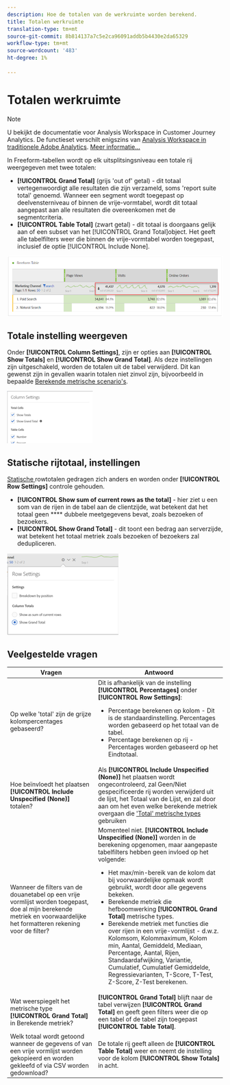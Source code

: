 ```yaml
---
description: Hoe de totalen van de werkruimte worden berekend.
title: Totalen werkruimte
translation-type: tm+mt
source-git-commit: 8b814137a7c5e2ca96091addb5b4430e2da65329
workflow-type: tm+mt
source-wordcount: '483'
ht-degree: 1%

---
```



# Totalen werkruimte

>[!NOTE]
>
>U bekijkt de documentatie voor Analysis Workspace in Customer Journey Analytics. De functieset verschilt enigszins van [Analysis Workspace in traditionele Adobe Analytics](https://docs.adobe.com/content/help/en/analytics/analyze/analysis-workspace/home.html). [Meer informatie...](/help/getting-started/cja-aa.md)

In Freeform-tabellen wordt op elk uitsplitsingsniveau een totale rij weergegeven met twee totalen:

* **[!UICONTROL Grand Total]** (grijs &#39;out of&#39; getal) - dit totaal vertegenwoordigt alle resultaten die zijn verzameld, soms &#39;report suite total&#39; genoemd. Wanneer een segment wordt toegepast op deelvensterniveau of binnen de vrije-vormtabel, wordt dit totaal aangepast aan alle resultaten die overeenkomen met de segmentcriteria.
* **[!UICONTROL Table Total]** (zwart getal) - dit totaal is doorgaans gelijk aan of een subset van het  [!UICONTROL Grand Total]object. Het geeft alle tabelfilters weer die binnen de vrije-vormtabel worden toegepast, inclusief de optie [!UICONTROL Include None].

![](assets/total-row.png)

## Totale instelling weergeven

Onder **[!UICONTROL Column Settings]**, zijn er opties aan **[!UICONTROL Show Totals]** en **[!UICONTROL Show Grand Total]**. Als deze instellingen zijn uitgeschakeld, worden de totalen uit de tabel verwijderd. Dit kan gewenst zijn in gevallen waarin totalen niet zinvol zijn, bijvoorbeeld in bepaalde [Berekende metrische scenario&#39;s](https://docs.adobe.com/content/help/en/analytics/components/calculated-metrics/calcmetrics-reference/cm-totals.html).

![](assets/column-settings-total.png)

## Statische rijtotaal, instellingen

[Statische ](/help/analysis-workspace/visualizations/freeform-table/column-row-settings/manual-vs-dynamic-rows.md) rowtotalen gedragen zich anders en worden onder  **[!UICONTROL Row Settings]** controle gehouden.

* **[!UICONTROL Show sum of current rows as the total]** - hier ziet u een som van de rijen in de tabel aan de clientzijde, wat betekent dat het totaal geen  **** dubbele meetgegevens bevat, zoals bezoeken of bezoekers.
* **[!UICONTROL Show Grand Total]** - dit toont een bedrag aan serverzijde, wat betekent het totaal metriek zoals bezoeken of bezoekers zal dedupliceren.

![](assets/static-rows.png)

## Veelgestelde vragen

| Vragen | Antwoord |
|---|---|
| Op welke &#39;total&#39; zijn de grijze kolompercentages gebaseerd? | Dit is afhankelijk van de instelling **[!UICONTROL Percentages]** onder **[!UICONTROL Row Settings]**:<ul><li>Percentage berekenen op kolom - Dit is de standaardinstelling. Percentages worden gebaseerd op het totaal van de tabel.</li><li>Percentage berekenen op rij - Percentages worden gebaseerd op het Eindtotaal.</li></ul> |
| Hoe beïnvloedt het plaatsen **[!UICONTROL Include Unspecified (None)]** totalen? | Als **[!UICONTROL Include Unspecified (None)]** het plaatsen wordt ongecontroleerd, zal Geen/Niet gespecificeerde rij worden verwijderd uit de lijst, het Totaal van de Lijst, en zal door aan om het even welke berekende metriek overgaan die [&#39;Total&#39; metrische types](https://docs.adobe.com/content/help/en/analytics/components/calculated-metrics/calcmetric-workflow/m-metric-type-alloc.html) gebruiken |
| Wanneer de filters van de douanetabel op een vrije vormlijst worden toegepast, doe al mijn berekende metriek en voorwaardelijke het formatteren rekening voor de filter? | Momenteel niet. **[!UICONTROL Include Unspecified (None)]** worden in de berekening opgenomen, maar aangepaste tabelfilters hebben geen invloed op het volgende:<ul><li>Het max/min-bereik van de kolom dat bij voorwaardelijke opmaak wordt gebruikt, wordt door alle gegevens bekeken.</li><li>Berekende metriek die hefboomwerking **[!UICONTROL Grand Total]** metrische types.</li><li>Berekende metriek met functies die over rijen in een vrije-vormlijst - d.w.z. Kolomsom, Kolommaximum, Kolom min, Aantal, Gemiddeld, Mediaan, Percentage, Aantal, Rijen, Standaardafwijking, Variantie, Cumulatief, Cumulatief Gemiddelde, Regressievarianten, T-Score, T-Test, Z-Score, Z-Test berekenen.</li></ul> |
| Wat weerspiegelt het metrische type **[!UICONTROL Grand Total]** in Berekende metriek? | **[!UICONTROL Grand Total]** blijft naar de tabel verwijzen  **[!UICONTROL Grand Total]** en geeft geen filters weer die op een tabel of de tabel zijn toegepast  **[!UICONTROL Table Total]**. |
| Welk totaal wordt getoond wanneer de gegevens of van een vrije vormlijst worden gekopieerd en worden gekleefd of via CSV worden gedownload? | De totale rij geeft alleen de **[!UICONTROL Table Total]** weer en neemt de instelling voor de kolom **[!UICONTROL Show Totals]** in acht. |

